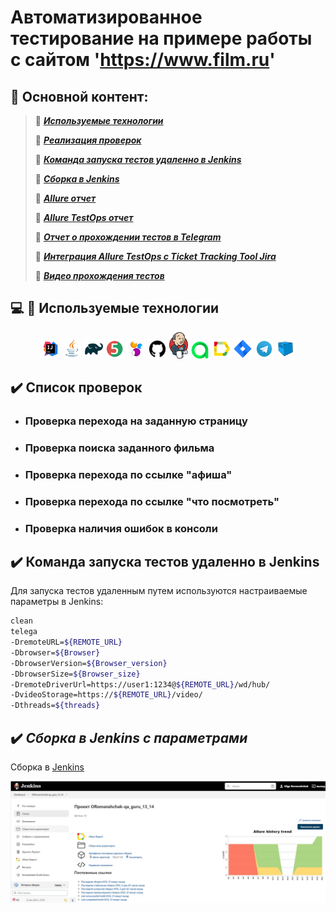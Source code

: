 # Автоматизированное тестирование на примере работы с сайтом 'https://www.film.ru'
## :bookmark_tabs: Основной контент:
> :radio_button: [***Используемые технологии***](#computer-mag_right-используемые-технологии)
>
> :radio_button: [***Реализация проверок***](#ballot_box_with_check-реализация-проверок)
>
> :radio_button: [***Команда запуска тестов удаленно в Jenkins***](#repeat_one-команда-запуска-тестов-удаленно-в-Jenkins)
>
> :radio_button: [***Сборка в Jenkins***](#package-сборка-в-jenkins)
>
> :radio_button: [***Allure отчет***](#bar_chart-allure-отчет)
>
> :radio_button: [***Allure TestOps отчет***](#chart_with_upwards_trend-allure-testOps-отчет)
>
> :radio_button: [***Отчет о прохождении тестов в Telegram***](#envelope-отчет-о-прохождении-тестов-в-telegram)
>
> :radio_button: [***Интеграция Allure TestOps с Ticket Tracking Tool Jira***](#link-интеграция-allure-testOps-с-ticket-tracking-tool-jira)
>
> :radio_button: [***Видео прохождения тестов***](#clapper-видео-прохождения-тестов)
>

## :computer: :brain: **Используемые технологии**
<p align="center">
<img width="6%" title="IntelliJ" src="attachments/IntelliJ.svg">
<img width="6%" title="Java" src="attachments/Java.svg">
<img width="6%" title="Gradle" src="attachments/Gradle.svg">
<img width="6%" title="JUnit5" src="attachments/JUnit5.svg">
<img width="6%" title="Selenide" src="attachments/Selenide.svg">
<img width="6%" title="GitHub" src="attachments/github.svg">
<img width="6%" title="Jenkins" src="attachments/Jenkins.svg">
<img width="6%" title="Allure TestOps" src="attachments/AllureTestOps.svg">
<img width="6%" title="Allure Report" src="attachments/AllureReport.svg">
<img width="6%" title="Jira Cloud" src="attachments/Jira.svg">
<img width="6%" title="Telegram" src="attachments/Telegram.svg">
<img width="6%" title="Selenoid" src="attachments/Selenoid.svg">
</p>

## :heavy_check_mark: **Список проверок**
* ### Проверка перехода на заданную страницу
* ### Проверка поиска заданного фильма
* ### Проверка перехода по ссылке "афиша"
* ### Проверка перехода по ссылке "что посмотреть"
* ### Проверка наличия ошибок в консоли

## :heavy_check_mark: **Команда запуска тестов удаленно в Jenkins**

Для запуска тестов удаленным путем используются настраиваемые параметры в Jenkins:
```bash
clean 
telega
-DremoteURL=${REMOTE_URL}
-Dbrowser=${Browser}
-DbrowserVersion=${Browser_version}
-DbrowserSize=${Browser_size}
-DremoteDriverUrl=https://user1:1234@${REMOTE_URL}/wd/hub/
-DvideoStorage=https://${REMOTE_URL}/video/
-Dthreads=${threads}
```

## :heavy_check_mark: _Сборка в Jenkins с параметрами_
<p></a> Сборка в <a target="_blank" href="https://jenkins.autotests.cloud/job/ORomanshchak-qa_guru_13_14/">Jenkins</a><p>

<p align="center">
  <img src="attachments/jenkins.jpg" width="800">
</p>